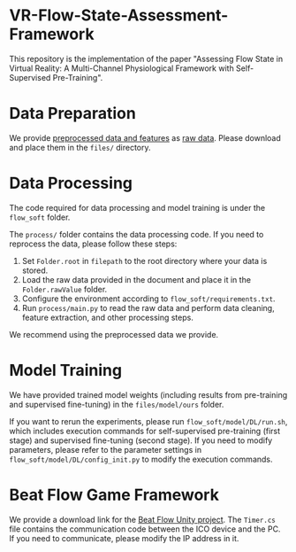 # VR-Flow-State-Assessment-Framework

This repository is the implementation of the paper "Assessing Flow State in Virtual Reality: A Multi-Channel Physiological Framework with Self-Supervised Pre-Training".

# Data Preparation
We provide [preprocessed data and features](https://pan.baidu.com/s/1m60A38gwZQq5WrE8Vg3U1A?pwd=h3m3) as [raw data](https://pan.baidu.com/s/1xpoUgMAI5OnIMAKw0omsFA?pwd=fvty). Please download and place them in the `files/` directory.

# Data Processing
The code required for data processing and model training is under the `flow_soft` folder.

The `process/` folder contains the data processing code. If you need to reprocess the data, please follow these steps:
1. Set `Folder.root` in `filepath` to the root directory where your data is stored.
2. Load the raw data provided in the document and place it in the `Folder.rawValue` folder.
3. Configure the environment according to `flow_soft/requirements.txt`.
4. Run `process/main.py` to read the raw data and perform data cleaning, feature extraction, and other processing steps.

We recommend using the preprocessed data we provide.

# Model Training
We have provided trained model weights (including results from pre-training and supervised fine-tuning) in the `files/model/ours` folder.

If you want to rerun the experiments, please run `flow_soft/model/DL/run.sh`, which includes execution commands for self-supervised pre-training (first stage) and supervised fine-tuning (second stage). If you need to modify parameters, please refer to the parameter settings in `flow_soft/model/DL/config_init.py` to modify the execution commands.

# Beat Flow Game Framework

We provide a download link for the [Beat Flow Unity project](https://pan.baidu.com/s/1mC0dF0e4YMc00xTlLtmwJw?pwd=mb97).
The `Timer.cs` file contains the communication code between the ICO device and the PC. If you need to communicate, please modify the IP address in it.